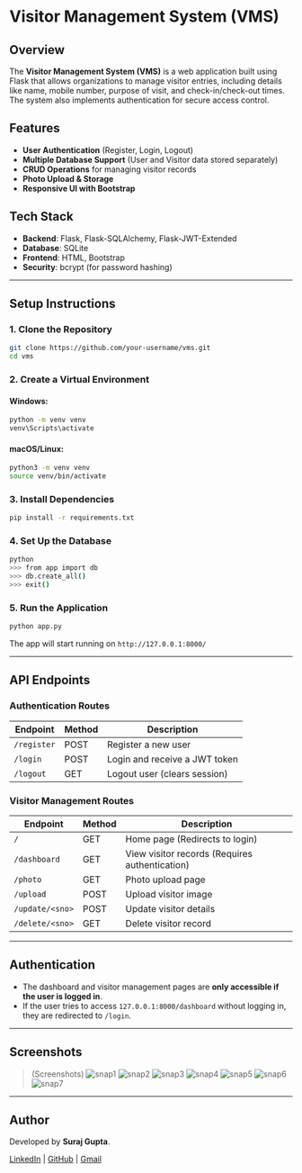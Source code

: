 # Visitor Management System (VMS)

## Overview
The **Visitor Management System (VMS)** is a web application built using Flask that allows organizations to manage visitor entries, including details like name, mobile number, purpose of visit, and check-in/check-out times. The system also implements authentication for secure access control.

## Features
- **User Authentication** (Register, Login, Logout)
- **Multiple Database Support** (User and Visitor data stored separately)
- **CRUD Operations** for managing visitor records
- **Photo Upload & Storage**
- **Responsive UI with Bootstrap**

## Tech Stack
- **Backend**: Flask, Flask-SQLAlchemy, Flask-JWT-Extended
- **Database**: SQLite
- **Frontend**: HTML, Bootstrap
- **Security**: bcrypt (for password hashing)

---

## Setup Instructions

### 1. Clone the Repository
```sh
git clone https://github.com/your-username/vms.git
cd vms
```

### 2. Create a Virtual Environment
#### Windows:
```sh
python -m venv venv
venv\Scripts\activate
```
#### macOS/Linux:
```sh
python3 -m venv venv
source venv/bin/activate
```

### 3. Install Dependencies
```sh
pip install -r requirements.txt
```

### 4. Set Up the Database
```sh
python
>>> from app import db
>>> db.create_all()
>>> exit()
```

### 5. Run the Application
```sh
python app.py
```

The app will start running on `http://127.0.0.1:8000/`

---

## API Endpoints

### **Authentication Routes**
| Endpoint        | Method | Description |
|---------------|--------|-------------|
| `/register`   | POST   | Register a new user |
| `/login`      | POST   | Login and receive a JWT token |
| `/logout`     | GET    | Logout user (clears session) |

### **Visitor Management Routes**
| Endpoint       | Method | Description |
|--------------|--------|-------------|
| `/`          | GET    | Home page (Redirects to login) |
| `/dashboard` | GET    | View visitor records (Requires authentication) |
| `/photo`     | GET    | Photo upload page |
| `/upload`    | POST   | Upload visitor image |
| `/update/<sno>` | POST | Update visitor details |
| `/delete/<sno>` | GET  | Delete visitor record |

---

## Authentication
- The dashboard and visitor management pages are **only accessible if the user is logged in**.
- If the user tries to access `127.0.0.1:8000/dashboard` without logging in, they are redirected to `/login`.

---

## Screenshots
> (Screenshots)
> ![snap1](https://github.com/user-attachments/assets/caaa2854-8486-4e05-bf7c-e6261d4d5c25)
> ![snap2](https://github.com/user-attachments/assets/8de18b24-4f55-4f18-a389-5c1b43faae6e)
> ![snap3](https://github.com/user-attachments/assets/a88180e1-7bc0-4cc6-821f-46ba1b4c16a1)
> ![snap4](https://github.com/user-attachments/assets/1b689ba2-a236-441c-8f8d-0edc0fd5fd2b)
> ![snap5](https://github.com/user-attachments/assets/547f8ecb-4c94-4871-a6e4-678384a6dda2)
> ![snap6](https://github.com/user-attachments/assets/ed608fc0-6ce9-4978-97fc-80a99b051b69)
> ![snap7](https://github.com/user-attachments/assets/38e1c88f-6bc1-4f12-b967-e37984ce62d1)


---


## Author
Developed by **Suraj Gupta**.

[LinkedIn](https://www.linkedin.com/in/guptasurajlpu/) | [GitHub](https://github.com/Surajgupta63/) | [Gmail](surajgupta689800@gmail.com) 


